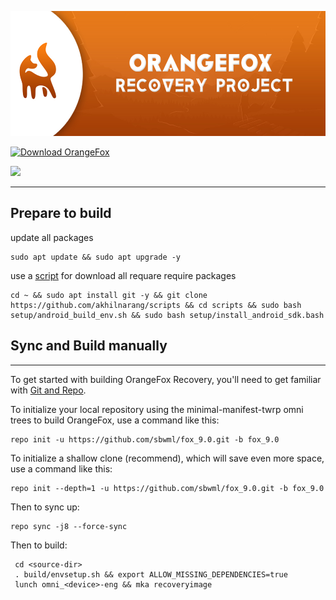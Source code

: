 <p align="center">
  <img width="520" height="200" src="logo.jpg">
</p>

<a href="https://sourceforge.net/projects/orangefox/files"><img alt="Download OrangeFox" src="https://a.fsdn.com/con/app/sf-download-button" width=276 height=48 srcset="https://a.fsdn.com/con/app/sf-download-button?button_size=2x 2x"></a>

<a title="Crowdin" target="_blank" href="https://crowdin.com/project/orangefox"><img src="https://d322cqt584bo4o.cloudfront.net/orangefox/localized.svg"></a>

---------------

## Prepare to build ##

update all packages

    sudo apt update && sudo apt upgrade -y
    
use a [script](https://github.com/akhilnarang/scripts) for download all requare require packages

    cd ~ && sudo apt install git -y && git clone https://github.com/akhilnarang/scripts && cd scripts && sudo bash setup/android_build_env.sh && sudo bash setup/install_android_sdk.bash

## Sync and Build manually ##
---------------

To get started with building OrangeFox Recovery, you'll need to get
familiar with [Git and Repo](https://source.android.com/source/using-repo.html).

To initialize your local repository using the minimal-manifest-twrp omni trees to build OrangeFox, use a command like this:

    repo init -u https://github.com/sbwml/fox_9.0.git -b fox_9.0 
    
To initialize a shallow clone (recommend), which will save even more space, use a command like this:

    repo init --depth=1 -u https://github.com/sbwml/fox_9.0.git -b fox_9.0

Then to sync up:

    repo sync -j8 --force-sync

Then to build:

     cd <source-dir>
     . build/envsetup.sh && export ALLOW_MISSING_DEPENDENCIES=true 
     lunch omni_<device>-eng && mka recoveryimage
     

